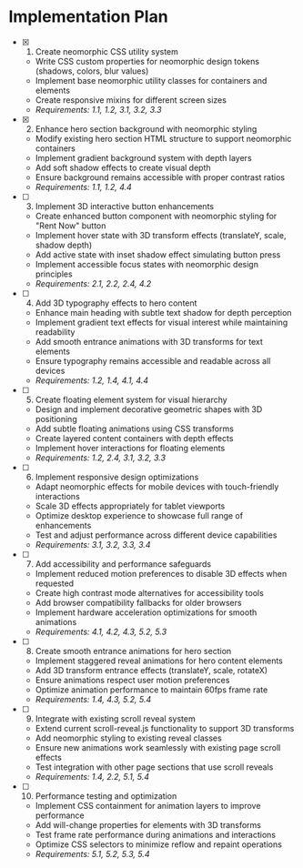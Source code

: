 # Implementation Plan

- [x] 1. Create neomorphic CSS utility system





  - Write CSS custom properties for neomorphic design tokens (shadows, colors, blur values)
  - Implement base neomorphic utility classes for containers and elements
  - Create responsive mixins for different screen sizes
  - _Requirements: 1.1, 1.2, 3.1, 3.2, 3.3_

- [x] 2. Enhance hero section background with neomorphic styling





  - Modify existing hero section HTML structure to support neomorphic containers
  - Implement gradient background system with depth layers
  - Add soft shadow effects to create visual depth
  - Ensure background remains accessible with proper contrast ratios
  - _Requirements: 1.1, 1.2, 4.4_

- [ ] 3. Implement 3D interactive button enhancements
  - Create enhanced button component with neomorphic styling for "Rent Now" button
  - Implement hover state with 3D transform effects (translateY, scale, shadow depth)
  - Add active state with inset shadow effect simulating button press
  - Implement accessible focus states with neomorphic design principles
  - _Requirements: 2.1, 2.2, 2.4, 4.2_

- [ ] 4. Add 3D typography effects to hero content
  - Enhance main heading with subtle text shadow for depth perception
  - Implement gradient text effects for visual interest while maintaining readability
  - Add smooth entrance animations with 3D transforms for text elements
  - Ensure typography remains accessible and readable across all devices
  - _Requirements: 1.2, 1.4, 4.1, 4.4_

- [ ] 5. Create floating element system for visual hierarchy
  - Design and implement decorative geometric shapes with 3D positioning
  - Add subtle floating animations using CSS transforms
  - Create layered content containers with depth effects
  - Implement hover interactions for floating elements
  - _Requirements: 1.2, 2.4, 3.1, 3.2, 3.3_

- [ ] 6. Implement responsive design optimizations
  - Adapt neomorphic effects for mobile devices with touch-friendly interactions
  - Scale 3D effects appropriately for tablet viewports
  - Optimize desktop experience to showcase full range of enhancements
  - Test and adjust performance across different device capabilities
  - _Requirements: 3.1, 3.2, 3.3, 3.4_

- [ ] 7. Add accessibility and performance safeguards
  - Implement reduced motion preferences to disable 3D effects when requested
  - Create high contrast mode alternatives for accessibility tools
  - Add browser compatibility fallbacks for older browsers
  - Implement hardware acceleration optimizations for smooth animations
  - _Requirements: 4.1, 4.2, 4.3, 5.2, 5.3_

- [ ] 8. Create smooth entrance animations for hero section
  - Implement staggered reveal animations for hero content elements
  - Add 3D transform entrance effects (translateY, scale, rotateX)
  - Ensure animations respect user motion preferences
  - Optimize animation performance to maintain 60fps frame rate
  - _Requirements: 1.4, 4.3, 5.2, 5.4_

- [ ] 9. Integrate with existing scroll reveal system
  - Extend current scroll-reveal.js functionality to support 3D transforms
  - Add neomorphic styling to existing reveal classes
  - Ensure new animations work seamlessly with existing page scroll effects
  - Test integration with other page sections that use scroll reveals
  - _Requirements: 1.4, 2.2, 5.1, 5.4_

- [ ] 10. Performance testing and optimization
  - Implement CSS containment for animation layers to improve performance
  - Add will-change properties for elements with 3D transforms
  - Test frame rate performance during animations and interactions
  - Optimize CSS selectors to minimize reflow and repaint operations
  - _Requirements: 5.1, 5.2, 5.3, 5.4_